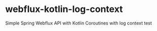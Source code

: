 # webflux-kotlin-log-context
Simple Spring Webflux API with Kotlin Coroutines with log context test

